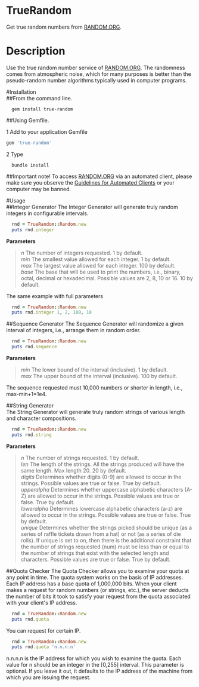 # TrueRandom
Get true random numbers from [RANDOM.ORG](http://random.org).

# Description
Use the true random number service of [RANDOM.ORG](http://random.org). The randomness comes from atmospheric noise, which for many purposes is better than the pseudo-random number algorithms typically used in computer programs.


#Installation  
##From the command line.

```shell
  gem install true-random
```

##Using Gemfile.

1 Add to your application Gemfile

```ruby
gem 'true-random'
```

2 Type

```shell
  bundle install
```

##Important note!
To access [RANDOM.ORG](http://random.org) via an automated client, please make sure you observe the [Guidelines for Automated Clients](http://www.random.org/clients/) or your computer may be banned.

#Usage  
##Integer Generator
The Integer Generator will generate truly random integers in configurable intervals.

```ruby
  rnd = TrueRandom::Random.new
  puts rnd.integer
```

**Parameters**  
>_n_     The number of integers requested. 1 by default.  
>_min_   The smallest value allowed for each integer. 1 by default.  
>_max_   The largest value allowed for each integer. 100 by default.  
>_base_  The base that will be used to print the numbers, i.e., binary, octal, decimal or hexadecimal. Possible values are 2, 8, 10 or 16. 10 by default.  

The same example with full parameters

```ruby
  rnd = TrueRandom::Random.new
  puts rnd.integer 1, 2, 100, 10
```

##Sequence Generator
The Sequence Generator will randomize a given interval of integers, i.e., arrange them in random order.

```ruby
  rnd = TrueRandom::Random.new
  puts rnd.sequence
```

**Parameters**  
>_min_   The lower bound of the interval (inclusive). 1 by default.  
>_max_   The upper bound of the interval (inclusive). 100 by default.  

The sequence requested must 10,000 numbers or shorter in length, i.e., max-min+1=1e4.

##String Generator  
The String Generator will generate truly random strings of various length and character compositions.

```ruby
  rnd = TrueRandom::Random.new
  puts rnd.string
```

**Parameters**  
>_n_           The number of strings requested. 1 by default.  
>_len_         The length of the strings. All the strings produced will have the same length. Max length 20. 20 by default.  
>_digits_      Determines whether digits (0-9) are allowed to occur in the strings. Possible values are true or false. True by default.  
>_upperalpha_  Determines whether uppercase alphabetic characters (A-Z) are allowed to occur in the strings. Possible values are true or false. True by default.  
>_loweralpha_  Determines lowercase alphabetic characters (a-z) are allowed to occur in the strings. Possible values are true or false. True by default.  
>_unique_      Determines whether the strings picked should be unique (as a series of raffle tickets drawn from a hat) or not (as a series of die rolls). If unique is set to on, then there is the additional constraint that the number of strings requested (num) must be less than or equal to the number of strings that exist with the selected length and characters. Possible values are true or false. True by default.  

##Quota Checker
The Quota Checker allows you to examine your quota at any point in time. The quota system works on the basis of IP addresses. Each IP address has a base quota of 1,000,000 bits. When your client makes a request for random numbers (or strings, etc.), the server deducts the number of bits it took to satisfy your request from the quota associated with your client's IP address.

```ruby
  rnd = TrueRandom::Random.new
  puts rnd.quota
```

You can request for certain IP.

```ruby
  rnd = TrueRandom::Random.new
  puts rnd.quota 'n.n.n.n'
```

n.n.n.n is the IP address for which you wish to examine the quota. Each value for n should be an integer in the [0,255] interval. This parameter is optional. If you leave it out, it defaults to the IP address of the machine from which you are issuing the request.

